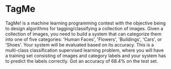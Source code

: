 TagMe
======
TagMe! is a machine learning programming contest with the objective being to design algorithms for tagging/classifying a collection of images. Given a collection of images, you need to build a system that can categorize them into one of five categories: 'Human Faces', 'Flowers', 'Buildings', 'Cars', or 'Shoes'. Your system will be evaluated based on its accuracy. This is a multi-class classification supervised learning problem, where you will have a training set consisting of images and category labels and your system has to predict the labels correctly.
Got an accuracy of 68.4% on the test set.
